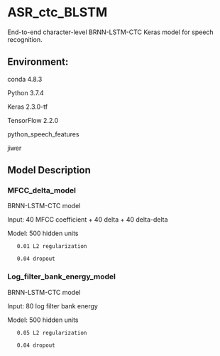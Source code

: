 # ASR_ctc_BLSTM

End-to-end character-level BRNN-LSTM-CTC Keras model for speech recognition.

## Environment: 
conda 4.8.3 

Python 3.7.4

Keras 2.3.0-tf

TensorFlow 2.2.0

python_speech_features

jiwer

## Model Description
### MFCC_delta_model
BRNN-LSTM-CTC model

Input: 40 MFCC coefficient + 40 delta + 40 delta-delta

Model: 500 hidden units

       0.01 L2 regularization
       
       0.04 dropout

### Log_filter_bank_energy_model 
BRNN-LSTM-CTC model

Input: 80 log filter bank energy

Model: 500 hidden units

       0.05 L2 regularization
       
       0.04 dropout

